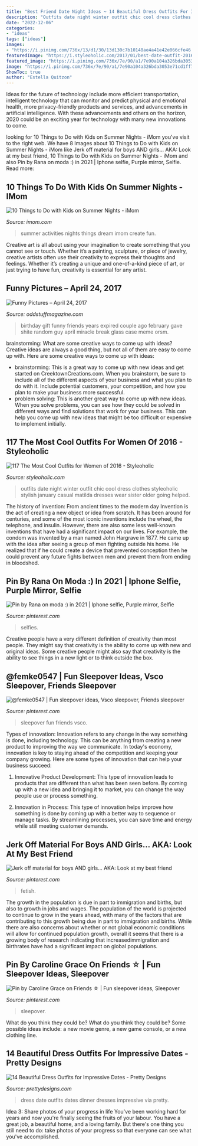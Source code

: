 ```yaml
---
title: "Best Friend Date Night Ideas ~ 14 Beautiful Dress Outfits For Impressive Dates"
description: "Outfits date night winter outfit chic cool dress clothes styleoholic stylish january casual matilda dresses wear sister older going helped"
date: "2022-12-06"
categories:
- "ideas"
tags: ["ideas"]
images:
- "https://i.pinimg.com/736x/13/d1/30/13d130c7b10148ae4a41e42e066cfe46.jpg"
featuredImage: "https://i.styleoholic.com/2017/01/best-date-outfit-2016.jpg"
featured_image: "https://i.pinimg.com/736x/7e/90/a1/7e90a104a326bda3053e71cd1ff79dc8.jpg"
image: "https://i.pinimg.com/736x/7e/90/a1/7e90a104a326bda3053e71cd1ff79dc8.jpg"
ShowToc: true
author: "Estella Quitzon"
---
```



Ideas for the future of technology include more efficient transportation, intelligent technology that can monitor and predict physical and emotional health, more privacy-friendly products and services, and advancements in artificial intelligence. With these advancements and others on the horizon, 2020 could be an exciting year for technology with many new innovations to come.

	

		
looking for 10 Things to Do with Kids on Summer Nights - iMom you've visit to the right web. We have 8 Images about 10 Things to Do with Kids on Summer Nights - iMom like Jerk off material for boys AND girls... AKA: Look at my best friend, 10 Things to Do with Kids on Summer Nights - iMom and also Pin by Rana on moda :) in 2021 | Iphone selfie, Purple mirror, Selfie. Read more:
		
    
## 10 Things To Do With Kids On Summer Nights - IMom

<img loading=lazy src="http://www.imom.com/wp-content/uploads/2018/07/07-06-18-summer-activities.jpg" onerror="this.onerror=null;this.src='https://tse1.mm.bing.net/th?id=OIP.Pxr7L7gCjEIaIDnFtWb9TwHaDt&amp;pid=15.1';" alt="10 Things to Do with Kids on Summer Nights - iMom">

_Source: imom.com_

>summer activities nights things dream imom create fun. 

	

Creative art is all about using your imagination to create something that you cannot see or touch. Whether it’s a painting, sculpture, or piece of jewelry, creative artists often use their creativity to express their thoughts and feelings. Whether it’s creating a unique and one-of-a-kind piece of art, or just trying to have fun, creativity is essential for any artist.

    
## Funny Pictures – April 24, 2017

<img loading=lazy src="https://oddstuffmagazine.com/wp-content/uploads/2017/04/in-case-of-miracle-break-glass-650x880.jpg" onerror="this.onerror=null;this.src='https://tse3.mm.bing.net/th?id=OIP.XldO1j8gdpznl67Rz1QfmwHaKB&amp;pid=15.1';" alt="Funny Pictures – April 24, 2017">

_Source: oddstuffmagazine.com_

>birthday gift funny friends years expired couple ago february gave shite random guy april miracle break glass case meme orsm. 

	

brainstorming: What are some creative ways to come up with ideas?
Creative ideas are always a good thing, but not all of them are easy to come up with. Here are some creative ways to come up with ideas: 
- brainstorming: This is a great way to come up with new ideas and get started on CreektownCreations.com. When you brainstorm, be sure to include all of the different aspects of your business and what you plan to do with it. Include potential customers, your competition, and how you plan to make your business more successful.
- problem solving: This is another great way to come up with new ideas. When you solve problems, you can see how they could be solved in different ways and find solutions that work for your business. This can help you come up with new ideas that might be too difficult or expensive to implement initially.

    
## 117 The Most Cool Outfits For Women Of 2016 - Styleoholic

<img loading=lazy src="https://i.styleoholic.com/2017/01/best-date-outfit-2016.jpg" onerror="this.onerror=null;this.src='https://tse1.mm.bing.net/th?id=OIP.bnVoZSvOeKBpxsy1oFCN5gHaLI&amp;pid=15.1';" alt="117 The Most Cool Outfits for Women of 2016 - Styleoholic">

_Source: styleoholic.com_

>outfits date night winter outfit chic cool dress clothes styleoholic stylish january casual matilda dresses wear sister older going helped. 

	

The history of invention: From ancient times to the modern day
Invention is the act of creating a new object or idea from scratch. It has been around for centuries, and some of the most iconic inventions include the wheel, the telephone, and insulin. However, there are also some less well-known inventions that have had a significant impact on our lives. For example, the condom was invented by a man named John Hargrave in 1877. He came up with the idea after seeing a group of men fighting outside his home. He realized that if he could create a device that prevented conception then he could prevent any future fights between men and prevent them from ending in bloodshed.

    
## Pin By Rana On Moda :) In 2021 | Iphone Selfie, Purple Mirror, Selfie

<img loading=lazy src="https://i.pinimg.com/736x/7e/90/a1/7e90a104a326bda3053e71cd1ff79dc8.jpg" onerror="this.onerror=null;this.src='https://tse3.mm.bing.net/th?id=OIP.vvtnXg_jIwK5SPos0XysYgHaN9&amp;pid=15.1';" alt="Pin by Rana on moda :) in 2021 | Iphone selfie, Purple mirror, Selfie">

_Source: pinterest.com_

>selfies. 

	

Creative people have a very different definition of creativity than most people. They might say that creativity is the ability to come up with new and original ideas. Some creative people might also say that creativity is the ability to see things in a new light or to think outside the box.

    
## @femke0547 | Fun Sleepover Ideas, Vsco Sleepover, Friends Sleepover

<img loading=lazy src="https://i.pinimg.com/736x/13/d1/30/13d130c7b10148ae4a41e42e066cfe46.jpg" onerror="this.onerror=null;this.src='https://tse1.mm.bing.net/th?id=OIP.qfxZaeuk9z97SJ1oITBD6AHaJu&amp;pid=15.1';" alt="@femke0547 | Fun sleepover ideas, Vsco sleepover, Friends sleepover">

_Source: pinterest.com_

>sleepover fun friends vsco. 

	

Types of innovation:
Innovation refers to any change in the way something is done, including technology. This can be anything from creating a new product to improving the way we communicate. In today's economy, innovation is key to staying ahead of the competition and keeping your company growing. Here are some types of innovation that can help your business succeed:
1. Innovative Product Development: This type of innovation leads to products that are different than what has been seen before. By coming up with a new idea and bringing it to market, you can change the way people use or process something.

2. Innovation in Process: This type of innovation helps improve how something is done by coming up with a better way to sequence or manage tasks. By streamlining processes, you can save time and energy while still meeting customer demands.


    
## Jerk Off Material For Boys AND Girls... AKA: Look At My Best Friend

<img loading=lazy src="https://s-media-cache-ak0.pinimg.com/736x/54/9f/49/549f4945f7f93e4a5077548d993da34c--my-best-friend-best-friends.jpg" onerror="this.onerror=null;this.src='https://tse4.mm.bing.net/th?id=OIP.EqTU097AkwzdHC4Wq3P7mwHaLH&amp;pid=15.1';" alt="Jerk off material for boys AND girls... AKA: Look at my best friend">

_Source: pinterest.com_

>fetish. 

	

The growth in the population is due in part to immigration and births, but also to growth in jobs and wages.
The population of the world is projected to continue to grow in the years ahead, with many of the factors that are contributing to this growth being due in part to immigration and births. While there are also concerns about whether or not global economic conditions will allow for continued population growth, overall it seems that there is a growing body of research indicating that increasedimmigration and birthrates have had a significant impact on global populations.

    
## Pin By Caroline Grace On Friends ☆ | Fun Sleepover Ideas, Sleepover

<img loading=lazy src="https://i.pinimg.com/736x/b1/ca/40/b1ca40e89bcbb5c6558502a868fb36ff.jpg" onerror="this.onerror=null;this.src='https://tse3.mm.bing.net/th?id=OIP.UPv1q-j7NgA-fQiX8EUzLAHaJ4&amp;pid=15.1';" alt="Pin by Caroline Grace on Friends ☆ | Fun sleepover ideas, Sleepover">

_Source: pinterest.com_

>sleepover. 

	

What do you think they could be?
What do you think they could be? Some possible ideas include: a new movie genre, a new game console, or a new clothing line.

    
## 14 Beautiful Dress Outfits For Impressive Dates - Pretty Designs

<img loading=lazy src="http://www.prettydesigns.com/wp-content/uploads/2014/07/Black-Dress-for-Date.jpg" onerror="this.onerror=null;this.src='https://tse4.mm.bing.net/th?id=OIP.sxuoxvBw-kSu6djJA911CQHaK2&amp;pid=15.1';" alt="14 Beautiful Dress Outfits for Impressive Dates - Pretty Designs">

_Source: prettydesigns.com_

>dress date outfits dates dinner dresses impressive via pretty. 

	

Idea 3: Share photos of your progress in life
You've been working hard for years and now you're finally seeing the fruits of your labour. You have a great job, a beautiful home, and a loving family. But there's one thing you still need to do: take photos of your progress so that everyone can see what you've accomplished.


